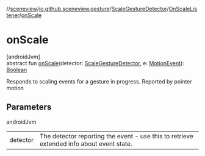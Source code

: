 //[sceneview](../../../../index.md)/[io.github.sceneview.gesture](../../index.md)/[ScaleGestureDetector](../index.md)/[OnScaleListener](index.md)/[onScale](on-scale.md)

# onScale

[androidJvm]\
abstract fun [onScale](on-scale.md)(detector: [ScaleGestureDetector](../index.md), e: [MotionEvent](https://developer.android.com/reference/kotlin/android/view/MotionEvent.html)): [Boolean](https://kotlinlang.org/api/latest/jvm/stdlib/kotlin/-boolean/index.html)

Responds to scaling events for a gesture in progress. Reported by pointer motion

## Parameters

androidJvm

| | |
|---|---|
| detector | The detector reporting the event - use this to retrieve extended info about event state. |
